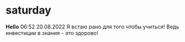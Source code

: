 # saturday
**Hello**
06:52 20.08.2022
Я встаю рано для того чтобы учиться!
Ведь инвестиции в знания - это здорово!
